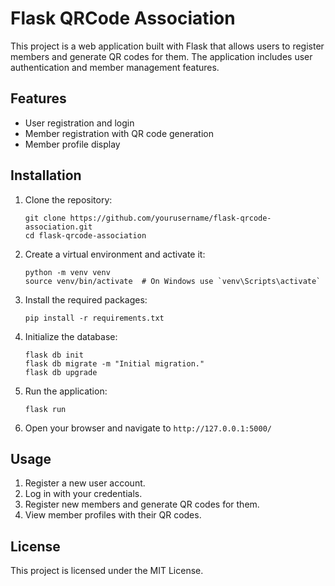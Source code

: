 # Flask QRCode Association

This project is a web application built with Flask that allows users to register members and generate QR codes for them. The application includes user authentication and member management features.

## Features

- User registration and login
- Member registration with QR code generation
- Member profile display

## Installation

1. Clone the repository:
   ```
   git clone https://github.com/yourusername/flask-qrcode-association.git
   cd flask-qrcode-association
   ```

2. Create a virtual environment and activate it:
   ```
   python -m venv venv
   source venv/bin/activate  # On Windows use `venv\Scripts\activate`
   ```

3. Install the required packages:
   ```
   pip install -r requirements.txt
   ```

4. Initialize the database:
   ```
   flask db init
   flask db migrate -m "Initial migration."
   flask db upgrade
   ```

5. Run the application:
   ```
   flask run
   ```

6. Open your browser and navigate to `http://127.0.0.1:5000/`

## Usage

1. Register a new user account.
2. Log in with your credentials.
3. Register new members and generate QR codes for them.
4. View member profiles with their QR codes.

## License

This project is licensed under the MIT License.
